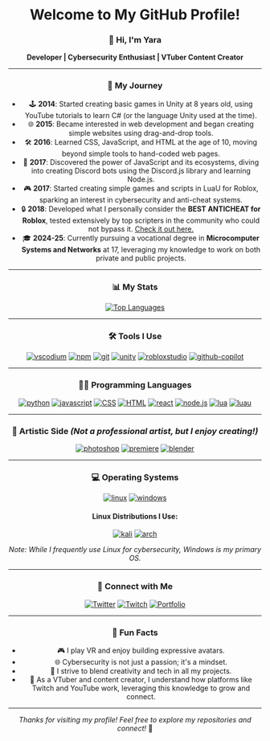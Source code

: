 <div align="center">

# Welcome to My GitHub Profile! 

<!-- ![Profile Banner]() --> <!-- Poner banner cuando pueda -->
### 👋 Hi, I'm Yara
**Developer | Cybersecurity Enthusiast | VTuber Content Creator**

---

### 📜 My Journey
- 🕹️ **2014**: Started creating basic games in Unity at 8 years old, using YouTube tutorials to learn C# (or the language Unity used at the time).
- 🌐 **2015**: Became interested in web development and began creating simple websites using drag-and-drop tools.
- 🛠️ **2016**: Learned CSS, JavaScript, and HTML at the age of 10, moving beyond simple tools to hand-coded web pages.
- 🤖 **2017**: Discovered the power of JavaScript and its ecosystems, diving into creating Discord bots using the Discord.js library and learning Node.js.
- 🎮 **2017**: Started creating simple games and scripts in LuaU for Roblox, sparking an interest in cybersecurity and anti-cheat systems.
- 🔒 **2018**: Developed what I personally consider the **BEST ANTICHEAT for Roblox**, tested extensively by top scripters in the community who could not bypass it. [Check it out here.](https://www.roblox.com/es/games/6872624242/MiguAntiCheatTest)
- 🎓 **2024-25**: Currently pursuing a vocational degree in **Microcomputer Systems and Networks** at 17, leveraging my knowledge to work on both private and public projects.

---

### 📊 My Stats
[![Top Languages](https://github-readme-stats.vercel.app/api/top-langs/?username=miguvt&layout=compact&theme=radical)](https://github.com/miguvt)

---

### 🛠️ Tools I Use
[![vscodium](https://img.shields.io/badge/VSCodium-1e1e2e?style=for-the-badge&logo=vscodium&logoColor=007ACC)](https://vscodium.com/)
[![npm](https://img.shields.io/badge/NPM-1e1e2e?style=for-the-badge&logo=npm&logoColor=CB3837)](https://www.npmjs.com/)
[![git](https://img.shields.io/badge/Git-1e1e2e?style=for-the-badge&logo=git&logoColor=F05032)](https://git-scm.com/)
[![unity](https://img.shields.io/badge/Unity-1e1e2e?style=for-the-badge&logo=unity&logoColor=FFFFFF)](https://unity.com/)
[![robloxstudio](https://img.shields.io/badge/Roblox_Studio-1e1e2e?style=for-the-badge&logo=roblox&logoColor=000000)](https://www.roblox.com/create)
[![github-copilot](https://img.shields.io/badge/GitHub_Copilot-1e1e2e?style=for-the-badge&logo=github&logoColor=181717)](https://github.com/features/copilot)

---

### 🧑‍💻 Programming Languages
[![python](https://img.shields.io/badge/Python-1e1e2e?style=for-the-badge&logo=python&logoColor=3776AB)](https://www.python.org/)
[![javascript](https://img.shields.io/badge/JavaScript-1e1e2e?style=for-the-badge&logo=javascript&logoColor=F7DF1E)](https://en.wikipedia.org/wiki/JavaScript)
[![CSS](https://img.shields.io/badge/CSS-1e1e2e?style=for-the-badge&logo=css3&logoColor=1572B6)](https://en.wikipedia.org/wiki/CSS)
[![HTML](https://img.shields.io/badge/HTML-1e1e2e?style=for-the-badge&logo=html5&logoColor=E34F26)](https://en.wikipedia.org/wiki/HTML)
[![react](https://img.shields.io/badge/React-1e1e2e?style=for-the-badge&logo=react&logoColor=61DAFB)](https://reactjs.org/)
[![node.js](https://img.shields.io/badge/Node.js-1e1e2e?style=for-the-badge&logo=node.js&logoColor=339933)](https://nodejs.org/en/)
[![lua](https://img.shields.io/badge/Lua-1e1e2e?style=for-the-badge&logo=lua&logoColor=2C2D72)](https://www.lua.org/)
[![luau](https://img.shields.io/badge/LuaU-1e1e2e?style=for-the-badge&logo=roblox&logoColor=000000)](https://luau-lang.org/)

---

### 🎨 Artistic Side *(Not a professional artist, but I enjoy creating!)*
[![photoshop](https://img.shields.io/badge/Photoshop-1e1e2e?style=for-the-badge&logo=adobe-photoshop&logoColor=31A8FF)](https://www.adobe.com/products/photoshop.html)
[![premiere](https://img.shields.io/badge/Premiere_Pro-1e1e2e?style=for-the-badge&logo=adobe-premiere-pro&logoColor=9999FF)](https://www.adobe.com/products/premiere.html)
[![blender](https://img.shields.io/badge/Blender-1e1e2e?style=for-the-badge&logo=blender&logoColor=F5792A)](https://www.blender.org/)

---

### 💻 Operating Systems
[![linux](https://img.shields.io/badge/Linux-1e1e2e?style=for-the-badge&logo=linux&logoColor=FCC624)](https://www.linux.org/)
[![windows](https://img.shields.io/badge/Windows-1e1e2e?style=for-the-badge&logo=windows&logoColor=0078D6)](https://www.microsoft.com/en-us/windows)

#### Linux Distributions I Use:
[![kali](https://img.shields.io/badge/Kali_Linux-1e1e2e?style=for-the-badge&logo=kali-linux&logoColor=557C94)](https://www.kali.org/)
[![arch](https://img.shields.io/badge/Arch_Linux-1e1e2e?style=for-the-badge&logo=arch-linux&logoColor=1793D1)](https://archlinux.org/)

*Note: While I frequently use Linux for cybersecurity, Windows is my primary OS.*

---

### 🔗 Connect with Me
[![Twitter](https://img.shields.io/badge/Twitter-1e1e2e?style=for-the-badge&logo=x&logoColor=1DA1F2)](https://twitter.com/miguvt)
[![Twitch](https://img.shields.io/badge/Twitch-1e1e2e?style=for-the-badge&logo=twitch&logoColor=9146FF)](https://twitch.tv/miguvt)
[![Portfolio](https://img.shields.io/badge/Portfolio-1e1e2e?style=for-the-badge&logoColor=FFFFFF)](https://miguvt.com)

---

### 🌟 Fun Facts
- 🎮 I play VR and enjoy building expressive avatars.
- 🌐 Cybersecurity is not just a passion; it's a mindset.
- 🚀 I strive to blend creativity and tech in all my projects.
- 🎥 As a VTuber and content creator, I understand how platforms like Twitch and YouTube work, leveraging this knowledge to grow and connect.

---

*Thanks for visiting my profile! Feel free to explore my repositories and connect!* 🚀

</div>
